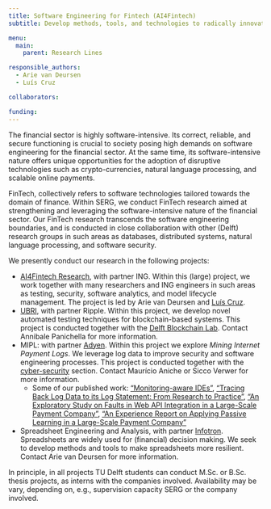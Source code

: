 ```yaml
---
title: Software Engineering for Fintech (AI4Fintech)
subtitle: Develop methods, tools, and technologies to radically innovate the software-intensive financial sector.

menu:
  main:
    parent: Research Lines

responsible_authors:
  - Arie van Deursen
  - Luís Cruz

collaborators:

funding:
---
```


The financial sector is highly software-intensive. Its correct, reliable, and secure functioning is crucial to society posing high demands on software engineering for the financial sector. At the same time, its software-intensive nature offers unique opportunities for the adoption of disruptive technologies such as crypto-currencies, natural language processing, and scalable online payments.

FinTech, collectively refers to software technologies tailored towards the domain of finance. Within SERG, we conduct FinTech research aimed at strengthening and leveraging the software-intensive nature of the financial sector. Our FinTech research transcends the software engineering boundaries, and is conducted in close collaboration with other (Delft) research groups in such areas as databases, distributed systems, natural language processing, and software security.

We presently conduct our research in the following projects:

* [AI4Fintech Research](https://se.ewi.tudelft.nl/ai4fintech/), with partner ING. Within this (large) project, we work together with many researchers and ING engineers in such areas as testing, security, software analytics, and model lifecycle management. The project is led by Arie van Deursen and [Luís Cruz](https://luiscruz.github.io).
* [UBRI](https://ubri.ripple.com/), with partner Ripple. Within this project, we develop novel automated testing techniques for blockchain-based systems. This project is conducted together with the [Delft Blockchain Lab](https://www.tudelft.nl/delft-blockchain-lab/). Contact Annibale Panichella for more information.
* MIPL: with partner [Adyen](https://adyen.com). Within this project we explore _Mining Internet Payment Logs_. We leverage log data to improve security and software engineering processes. This project is conducted together with the [cyber-security](https://www.tudelft.nl/cybersecurity/) section. Contact Maurício Aniche or Sicco Verwer for more information.
    * Some of our published work: [“Monitoring-aware IDEs”](https://pure.tudelft.nl/portal/en/publications/monitoringaware-ides(88f9c01f-eae2-4514-b49b-c3a388eeda53).html), [“Tracing Back Log Data to its Log Statement: From Research to Practice”](https://pure.tudelft.nl/portal/en/publications/tracing-back-log-data-to-its-log-statement-from-research-to-practice(9fc4a63c-57bf-4a80-aca2-48f5a8fb08a3).html), [“An Exploratory Study on Faults in Web API Integration in a Large-Scale Payment Company”](https://pure.tudelft.nl/portal/en/publications/an-exploratory-study-on-faults-in-web-api-integration-in-a-largescale-payment-company(d8b594fe-f6d8-412a-83b7-cba8870f6cc9).html), [“An Experience Report on Applying Passive Learning in a Large-Scale Payment Company”](https://pure.tudelft.nl/portal/en/publications/an-experience-report-on-applying-passive-learning-in-a-largescale-payment-company(b463c54a-d69f-4db4-9fcc-cbeb6e2ddf09).html)
* Spreadsheet Engineering and Analysis, with partner [Infotron](https://infotron.nl/). Spreadsheets are widely used for (financial) decision making. We seek to develop methods and tools to make spreadsheets more resilient. Contact Arie van Deursen for more information.

In principle, in all projects TU Delft students can conduct M.Sc. or B.Sc. thesis projects, as interns with the companies involved. Availability may be vary, depending on, e.g., supervision capacity SERG or the company involved.
